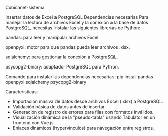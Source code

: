 Cubicanet-sistema

Insertar datos de Excel a PostgreSQL
Dependencias necesarias
Para manejar la lectura de archivos Excel y la conexión a la base de datos PostgreSQL, necesitas instalar las siguientes librerías de Python:

pandas: para leer y manipular archivos Excel.

openpyxl: motor para que pandas pueda leer archivos .xlsx.

sqlalchemy: para gestionar la conexión a PostgreSQL.

psycopg2-binary: adaptador PostgreSQL para Python.

Comando para instalar las dependencias necesarias: pip install pandas openpyxl sqlalchemy psycopg2-binary

Características:
-  Importación masiva de datos desde archivos Excel (.xlsx) a PostgreSQL.
-  Validación básica de datos antes de insertar.
-  Generación de registro de errores para filas con formatos inválidos.
-  Visualización dinámica de la "pseudo-tabla" usando Tabulator en un frontend con Vue.js
-  Enlaces dinámicos (hypervínculos) para navegación entre registros.
